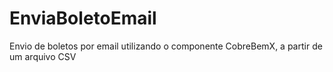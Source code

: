 # EnviaBoletoEmail
Envio de boletos por email utilizando o componente CobreBemX, a partir de um arquivo CSV
